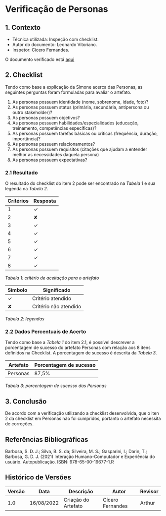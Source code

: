 # Verificação de Personas

## 1. Contexto

- Técnica utilizada: Inspeção com checklist.
- Autor do documento: Leonardo Vitoriano.
- Inspetor: Cícero Fernandes.

O documento verificado está <a href="https://requisitos-de-software.github.io/2022.1-Notion/#/elicitacao/personas">aqui</a>

## 2. Checklist

Tendo como base a explicação da Simone acerca das Personas, as seguintes perguntas foram formuladas para avaliar o artefato.

1. As personas possuem identidade (nome, sobrenome, idade, foto)?
2. As personas possuem status (primária, secundária, antipersona ou outro stakeholder)?
3. As personas possuem objetivos?
4. As personas pessuem habilidades/especialidades (educação, treinamento, competências específicas)?
5. As personas possuem tarefas básicas ou críticas (frequência, duração, importância)?
6. As personas pessuem relacionamentos?
7. As personas possuem requisitos (citações que ajudam a entender melhor as necessidades daquela persona)
8. As personas possuem expectativas?

### 2.1 Resultado

O resultado do checklist do item 2 pode ser encontrado na _Tabela 1_ e sua legenda na _Tabela 2_.

| Crítérios | Resposta |
| --------- | -------- |
| 1         | ✓        |
| 2         | ✘        |
| 3         | ✓        |
| 4         | ✓        |
| 5         | ✓        |
| 6         | ✓        |
| 7         | ✓        |
| 8         | ✓        |

_Tabela 1: critério de aceitação para o artefato_

| Simbolo | Significado           |
| ------- | --------------------- |
| ✓       | Critério atendido     |
| ✘       | Critério não atendido |

_Tabela 2: legendas_

### 2.2 Dados Percentuais de Acerto

Tendo como base a _Tabela 1_ do item 2.1, é possível descrever a porcentagem de sucesso do artefato Personas com
relação aos 8 itens definidos na Checklist. A porcentagem de sucesso é descrita da _Tabela 3_.

| Artefato | Porcentagem de sucesso |
| -------- | ---------------------- |
| Personas | 87,5%                  |

_Tabela 3: porcentagem de sucesso das Personas_

## 3. Conclusão

De acordo com a verificação utilizando a checklist desenvolvida, que o iten 2 da checklist em Personas
não foi cumpridos, portanto o artefato necessita de correções.

## Referências Bibliográficas

Barbosa, S. D. J.; Silva, B. S. da; Silveira, M. S.; Gasparini, I.; Darin, T.; Barbosa, G. D. J. (2021)
Interação Humano-Computador e Experiência do usuário. Autopublicação. ISBN: 978-65-00-19677-1.R

## Histórico de Versões

| Versão  | Data       | Descrição           | Autor              | Revisor |
|---------|------------|---------------------|--------------------|---------|
| 1.0     | 16/08/2022 | Criação do Artefato | Cícero Fernandes   | Arthur  |
